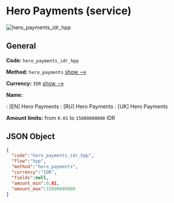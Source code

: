 
# Hero Payments (service) 
![hero_payments_idr_hpp](https://static.openfintech.io/payment_methods/hero_payments_idr_hpp/logo.svg?w=400&c=v0.59.26#w200)  

## General 
 
**Code:** `hero_payments_idr_hpp` 
 
**Method:** `hero_payments` 
 [show -->](/payment-methods/hero_payments/) 
 
**Currency:** `IDR` [show -->](/currencies/IDR/) 
 
**Name:** 
 
:	[EN] Hero Payments 
:	[RU] Hero Payments 
:	[UK] Hero Payments 
 
**Amount limits:** from `0.01` to `15000000000` IDR 

## JSON Object 

```json
{
  "code":"hero_payments_idr_hpp",
  "flow":"hpp",
  "method":"hero_payments",
  "currency":"IDR",
  "fields":null,
  "amount_min":0.01,
  "amount_max":15000000000
}
```  
